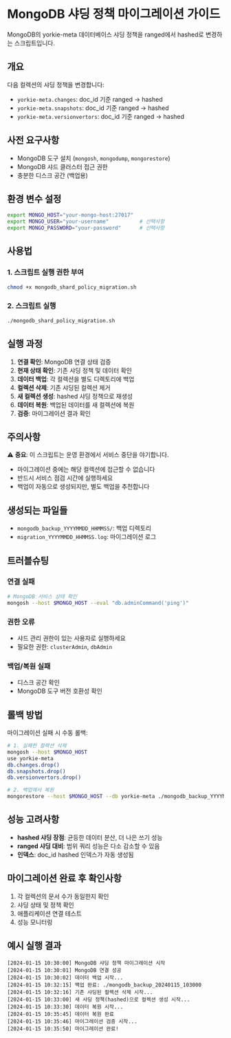 # MongoDB 샤딩 정책 마이그레이션 가이드

MongoDB의 yorkie-meta 데이터베이스 샤딩 정책을 ranged에서 hashed로 변경하는 스크립트입니다.

## 개요

다음 컬렉션의 샤딩 정책을 변경합니다:
- `yorkie-meta.changes`: doc_id 기준 ranged → hashed
- `yorkie-meta.snapshots`: doc_id 기준 ranged → hashed  
- `yorkie-meta.versionvertors`: doc_id 기준 ranged → hashed

## 사전 요구사항

- MongoDB 도구 설치 (`mongosh`, `mongodump`, `mongorestore`)
- MongoDB 샤드 클러스터 접근 권한
- 충분한 디스크 공간 (백업용)

## 환경 변수 설정

```bash
export MONGO_HOST="your-mongo-host:27017"
export MONGO_USER="your-username"          # 선택사항
export MONGO_PASSWORD="your-password"      # 선택사항
```

## 사용법

### 1. 스크립트 실행 권한 부여
```bash
chmod +x mongodb_shard_policy_migration.sh
```

### 2. 스크립트 실행
```bash
./mongodb_shard_policy_migration.sh
```

## 실행 과정

1. **연결 확인**: MongoDB 연결 상태 검증
2. **현재 상태 확인**: 기존 샤딩 정책 및 데이터 확인
3. **데이터 백업**: 각 컬렉션을 별도 디렉토리에 백업
4. **컬렉션 삭제**: 기존 샤딩된 컬렉션 제거
5. **새 컬렉션 생성**: hashed 샤딩 정책으로 재생성
6. **데이터 복원**: 백업된 데이터를 새 컬렉션에 복원
7. **검증**: 마이그레이션 결과 확인

## 주의사항

⚠️ **중요**: 이 스크립트는 운영 환경에서 서비스 중단을 야기합니다.

- 마이그레이션 중에는 해당 컬렉션에 접근할 수 없습니다
- 반드시 서비스 점검 시간에 실행하세요
- 백업이 자동으로 생성되지만, 별도 백업을 추천합니다

## 생성되는 파일들

- `mongodb_backup_YYYYMMDD_HHMMSS/`: 백업 디렉토리
- `migration_YYYYMMDD_HHMMSS.log`: 마이그레이션 로그

## 트러블슈팅

### 연결 실패
```bash
# MongoDB 서비스 상태 확인
mongosh --host $MONGO_HOST --eval "db.adminCommand('ping')"
```

### 권한 오류
- 샤드 관리 권한이 있는 사용자로 실행하세요
- 필요한 권한: `clusterAdmin`, `dbAdmin`

### 백업/복원 실패
- 디스크 공간 확인
- MongoDB 도구 버전 호환성 확인

## 롤백 방법

마이그레이션 실패 시 수동 롤백:

```bash
# 1. 실패한 컬렉션 삭제
mongosh --host $MONGO_HOST
use yorkie-meta
db.changes.drop()
db.snapshots.drop()
db.versionvertors.drop()

# 2. 백업에서 복원
mongorestore --host $MONGO_HOST --db yorkie-meta ./mongodb_backup_YYYYMMDD_HHMMSS/yorkie-meta/
```

## 성능 고려사항

- **hashed 샤딩 장점**: 균등한 데이터 분산, 더 나은 쓰기 성능
- **ranged 샤딩 대비**: 범위 쿼리 성능은 다소 감소할 수 있음
- **인덱스**: doc_id hashed 인덱스가 자동 생성됨

## 마이그레이션 완료 후 확인사항

1. 각 컬렉션의 문서 수가 동일한지 확인
2. 샤딩 상태 및 정책 확인
3. 애플리케이션 연결 테스트
4. 성능 모니터링

## 예시 실행 결과

```
[2024-01-15 10:30:00] MongoDB 샤딩 정책 마이그레이션 시작
[2024-01-15 10:30:01] MongoDB 연결 성공
[2024-01-15 10:30:02] 데이터 백업 시작...
[2024-01-15 10:32:15] 백업 완료: ./mongodb_backup_20240115_103000
[2024-01-15 10:32:16] 기존 샤딩된 컬렉션 삭제 시작...
[2024-01-15 10:33:00] 새 샤딩 정책(hashed)으로 컬렉션 생성 시작...
[2024-01-15 10:33:30] 데이터 복원 시작...
[2024-01-15 10:35:45] 데이터 복원 완료
[2024-01-15 10:35:46] 마이그레이션 검증 시작...
[2024-01-15 10:35:50] 마이그레이션 완료!
``` 